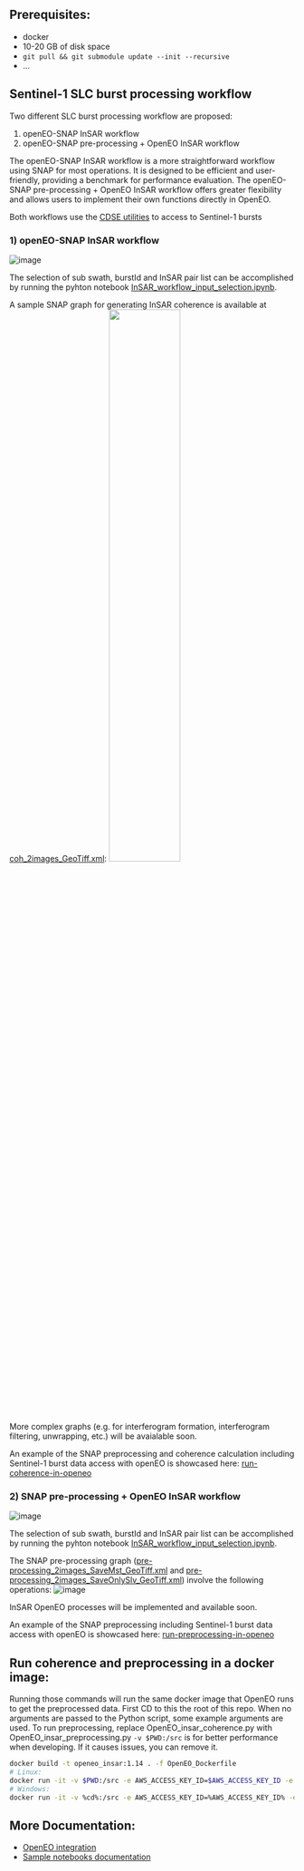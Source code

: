 ## Prerequisites:
- docker
- 10-20 GB of disk space
- `git pull && git submodule update --init --recursive`
- ...

## Sentinel-1 SLC burst processing workflow

Two different SLC burst processing workflow are proposed:
1) openEO-SNAP InSAR workflow
2) openEO-SNAP pre-processing + OpenEO InSAR workflow

The openEO-SNAP InSAR workflow is a more straightforward workflow using SNAP for most operations. It is designed to be efficient and user-friendly, providing a benchmark for performance evaluation. The openEO-SNAP pre-processing + OpenEO InSAR workflow offers greater flexibility and allows users to implement their own functions directly in OpenEO.

Both workflows use the [CDSE utilities](https://github.com/eu-cdse/utilities) to access to Sentinel-1 bursts

### 1) openEO-SNAP InSAR workflow

![image](https://github.com/user-attachments/assets/40eb2f08-12fa-447c-af2b-8f62fdffb99d)

The selection of sub swath, burstId and InSAR pair list can be accomplished by running the pyhton notebook [InSAR_workflow_input_selection.ipynb](https://github.com/cloudinsar/s1-workflows/blob/main/notebooks/InSAR_workflow_input_selection.ipynb).

A sample SNAP graph for generating InSAR coherence is available at [coh_2images_GeoTiff.xml](https://github.com/cloudinsar/s1-workflows/blob/main/notebooks/graphs/coh_2images_GeoTiff.xml):
<img src="https://github.com/user-attachments/assets/d423825a-c3eb-4db9-8d49-4a43ddd22639" width=50% height=50%>

More complex graphs (e.g. for interferogram formation, interferogram filtering, unwrapping, etc.) will be avaialable soon.

An example of the SNAP preprocessing and coherence calculation including Sentinel-1 burst data access with openEO is showcased here: [run-coherence-in-openeo](https://github.com/cloudinsar/s1-workflows/blob/main/docs/openeo_docs.md#run-coherence-in-openeo)

### 2) SNAP pre-processing + OpenEO InSAR workflow

![image](https://github.com/user-attachments/assets/92ffead5-ede6-4999-a563-20a6bd6e963c)

The selection of sub swath, burstId and InSAR pair list can be accomplished by running the pyhton notebook [InSAR_workflow_input_selection.ipynb](https://github.com/cloudinsar/s1-workflows/blob/main/notebooks/InSAR_workflow_input_selection.ipynb).

The SNAP pre-processing graph ([pre-processing_2images_SaveMst_GeoTiff.xml](https://github.com/cloudinsar/s1-workflows/blob/main/notebooks/graphs/pre-processing_2images_SaveMst_GeoTiff.xml) and [pre-processing_2images_SaveOnlySlv_GeoTiff.xml](https://github.com/cloudinsar/s1-workflows/blob/main/notebooks/graphs/pre-processing_2images_SaveOnlySlv_GeoTiff.xml)) involve the following operations:
![image](https://github.com/user-attachments/assets/11223d88-3aa3-4f00-9ad8-003c2af5a7aa)

InSAR OpenEO processes will be implemented and available soon.

An example of the SNAP preprocessing including Sentinel-1 burst data access with openEO is showcased here: [run-preprocessing-in-openeo](https://github.com/cloudinsar/s1-workflows/blob/main/docs/openeo_docs.md#run-preprocessing-in-openeo)

## Run coherence and preprocessing in a docker image:

Running those commands will run the same docker image that OpenEO runs to get the preprocessed data.
First CD to this the root of this repo.
When no arguments are passed to the Python script, some example arguments are used.
To run preprocessing, replace OpenEO_insar_coherence.py with OpenEO_insar_preprocessing.py
`-v $PWD:/src` is for better performance when developing. If it causes issues, you can remove it.
```bash
docker build -t openeo_insar:1.14 . -f OpenEO_Dockerfile
# Linux:
docker run -it -v $PWD:/src -e AWS_ACCESS_KEY_ID=$AWS_ACCESS_KEY_ID -e AWS_SECRET_ACCESS_KEY=$AWS_SECRET_ACCESS_KEY --rm openeo_insar:1.14 python3 /src/OpenEO_insar_coherence.py
# Windows:
docker run -it -v %cd%:/src -e AWS_ACCESS_KEY_ID=%AWS_ACCESS_KEY_ID% -e AWS_SECRET_ACCESS_KEY=%AWS_SECRET_ACCESS_KEY% --rm openeo_insar:1.14 python3 /src/OpenEO_insar_coherence.py
```

## More Documentation:

- [OpenEO integration](docs/openeo_docs.md)
- [Sample notebooks documentation](notebooks/README.md)
